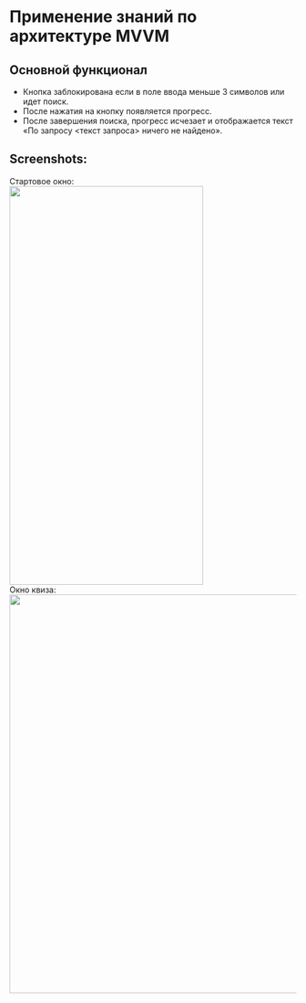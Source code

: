 # Применение знаний по архитектуре MVVM

## Основной функционал
- Кнопка заблокирована если в поле ввода меньше 3 символов или идет поиск.
- После нажатия на кнопку появляется прогресс.
- После завершения поиска, прогресс исчезает и отображается текст «По запросу <текст запроса> ничего не найдено».

## Screenshots:
Стартовое окно: <br>
<img src="https://github.com/KonstantinSham/proba/assets/69507445/55f27d15-edf2-4593-a295-4c5c549ccc4a" width="340" height="699" />  <br>
Окно квиза: <br>
<img src="https://github.com/KonstantinSham/proba/assets/69507445/072df0ca-e08d-4e72-a972-4f2f8cf73f25" width="1400" height="699" />  <br>
